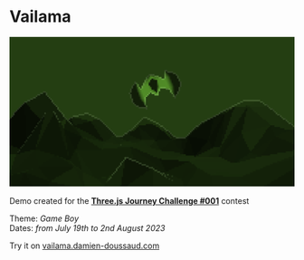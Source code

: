 # Vailama

[![](./public/cover.png)](https://vailama.damien-doussaud.com/)

<!-- ## Tools

- [Blender](https://www.blender.org/)
- [Threejs](https://threejs.org/)
- [nippleJS](https://yoannmoi.net/nipplejs/)
- [Twon <sup>alpha version</sup>](https://twon.namide.com/) -->

Demo created for the [**Three.js Journey Challenge #001**](https://threejs-journey.com/) contest

Theme: _Game Boy_  
Dates: _from July 19th to 2nd August 2023_

Try it on [vailama.damien-doussaud.com](https://vailama.damien-doussaud.com/)
